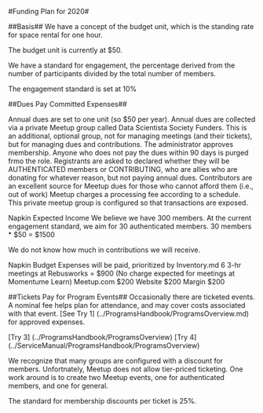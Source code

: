 #Funding Plan for 2020#

##Basis##
We have a concept of the budget unit, which is the standing rate for space rental for one hour. 

The budget unit is currently at $50.

We have a standard for engagement, the percentage derived from the number of participants divided by the total number of members.

The engagement standard is set at 10%

##Dues Pay Committed Expenses##

Annual dues are set to one unit (so $50 per year).
Annual dues are collected via a private Meetup group called Data Scientista Society Funders. This is an additional, optional group, not for managing meetings (and their tickets), but for managing dues and contributions.
The administrator approves membership.
Anyone who does not pay the dues within 90 days is purged frmo the role. 
Registrants are asked to declared whether they will be AUTHENTICATED members or CONTRIBUTING, who are allies who are donating for whatever reason, but not paying annual dues. Contributors are an excellent source for Meetup dues for those who cannot afford them (i.e., out of work)
Meetup charges a processing fee according to a schedule. 
This private meetup group is configured so that transactions are exposed.

Napkin Expected Income
We believe we have 300 members. At the current engagement standard, we aim for 30 authenticated members.
30 members * $50 = $1500 

We do not know how much in contributions we will receive.

Napkin Budget
Expenses will be paid, prioritized by Inventory.md
6 3-hr meetings at Rebusworks = $900
(No charge expected for meetings at Momentume Learn)
Meetup.com $200
Website $200
Margin $200

##Tickets Pay for Program Events##
Occasionally there are ticketed events. A nominal fee helps plan for attendance, and may cover costs associated with that event. [See Try 1] (../ProgramsHandbook/ProgramsOverview.md) for approved expenses. 

[Try 3] (../ProgramsHandbook/ProgramsOverview)
[Try 4] (../ServiceManual/ProgramsHandbook/ProgramsOverview)

We recognize that many groups are configured with a discount for members. Unfortnately, Meetup does not allow tier-priced ticketing. One work around is to create two Meetup events, one for authenticated members, and one for general. 

The standard for membership discounts per ticket is 25%. 